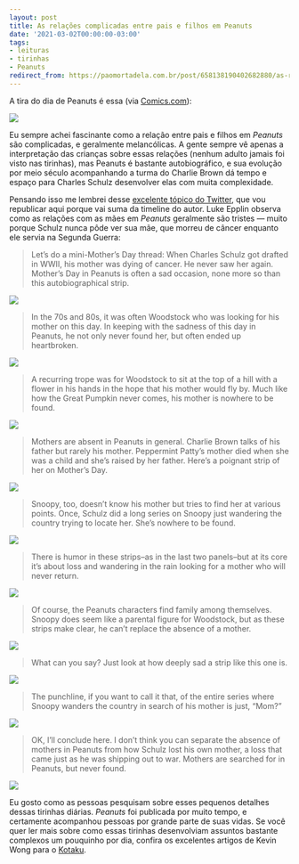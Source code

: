 ```yaml
---
layout: post
title: As relações complicadas entre pais e filhos em Peanuts
date: '2021-03-02T00:00:00-03:00'
tags:
- leituras
- tirinhas
- Peanuts
redirect_from: https://paomortadela.com.br/post/658138190402682880/as-rela%C3%A7%C3%B5es-complicadas-entre-pais-e-filhos-em
---
```

A tira do dia de Peanuts é essa (via [Comics.com](https://www.gocomics.com/peanuts/2021/03/02)):

![](https://64.media.tumblr.com/8293dba505c4cf5f6a0606ba287cb93e/57ec2a13f785fac2-fd/s540x810/3180cc01e8404c868c296ac114cf759476d67de1.png)

Eu sempre achei fascinante como a relação entre pais e filhos em _Peanuts_ são complicadas, e geralmente melancólicas. A gente sempre vê apenas a interpretação das crianças sobre essas relações (nenhum adulto jamais foi visto nas tirinhas), mas Peanuts é bastante autobiográfico, e sua evolução por meio século acompanhando a turma do Charlie Brown dá tempo e espaço para Charles Schulz desenvolver elas com muita complexidade.

Pensando isso me lembrei desse [excelente tópico do Twitter](https://twitter.com/LukeEpplin/status/1127590120129990657), que vou republicar aqui porque vai suma da timeline do autor. Luke Epplin observa como as relações com as mães em _Peanuts_ geralmente são tristes — muito porque Schulz nunca pôde ver sua mãe, que morreu de câncer enquanto ele servia na Segunda Guerra:

> Let’s do a mini-Mother’s Day thread: When Charles Schulz got drafted in WWII, his mother was dying of cancer. He never saw her again. Mother’s Day in Peanuts is often a sad occasion, none more so than this autobiographical strip.

![](https://64.media.tumblr.com/ea0ae48838e1b58edaa0388fd25190ac/57ec2a13f785fac2-a7/s540x810/3b009161161ca3854430354878a4858d0adc187f.png)

> In the 70s and 80s, it was often Woodstock who was looking for his mother on this day. In keeping with the sadness of this day in Peanuts, he not only never found her, but often ended up heartbroken.

![](https://64.media.tumblr.com/a39188c5e5ea3573246ed7bc9b71ce7b/57ec2a13f785fac2-3f/s540x810/ed5acd1634a36bed4df09e061dee8a1b958c9706.png)

> A recurring trope was for Woodstock to sit at the top of a hill with a flower in his hands in the hope that his mother would fly by. Much like how the Great Pumpkin never comes, his mother is nowhere to be found.

![](https://64.media.tumblr.com/39069dfe63d72de1e18cf409d7e05b69/57ec2a13f785fac2-cb/s540x810/fad3715a40830c8c7b8392f9bc3e04d53deb982f.png)

> Mothers are absent in Peanuts in general. Charlie Brown talks of his father but rarely his mother. Peppermint Patty’s mother died when she was a child and she’s raised by her father. Here’s a poignant strip of her on Mother’s Day.

![](https://64.media.tumblr.com/ea193e8124609cd49d3c59807af16736/57ec2a13f785fac2-63/s540x810/1a28ba034896a7b6690f75bd062c873b8a748faf.png)

> Snoopy, too, doesn’t know his mother but tries to find her at various points. Once, Schulz did a long series on Snoopy just wandering the country trying to locate her. She’s nowhere to be found.

![](https://64.media.tumblr.com/c573eb02f245a45db3b17119f7057ab4/57ec2a13f785fac2-05/s540x810/1e25eeb9ee2ea5de58f82c78ae65faee372dde38.png)

> There is humor in these strips–as in the last two panels–but at its core it’s about loss and wandering in the rain looking for a mother who will never return.

![](https://64.media.tumblr.com/611976469df5b69b87fd9b36dfd937d5/57ec2a13f785fac2-cc/s540x810/94e903e54d823019aee87a6b9e4373d0bec5a76a.png)

> Of course, the Peanuts characters find family among themselves. Snoopy does seem like a parental figure for Woodstock, but as these strips make clear, he can’t replace the absence of a mother.

![](https://64.media.tumblr.com/eb1d7ddb589f2c57cd07b3edb2b806b8/57ec2a13f785fac2-14/s540x810/443fe775f48abcbdec5f83ef98ce6a1d4c57e52a.png)

> What can you say? Just look at how deeply sad a strip like this one is.

![](https://64.media.tumblr.com/cbc2e6c7f60c456bd6cb4a77df4d90f4/57ec2a13f785fac2-ae/s540x810/2fe28ffac8b882a46cb9c43dd4df4dc01f3d6aff.png)

> The punchline, if you want to call it that, of the entire series where Snoopy wanders the country in search of his mother is just, “Mom?”

![](https://64.media.tumblr.com/b5b11ca0456e6d0c26b62202d9b36c23/57ec2a13f785fac2-26/s540x810/f7d734f73ea97aa10b1d034b3a44a5bd7335deda.png)

> OK, I’ll conclude here. I don’t think you can separate the absence of mothers in Peanuts from how Schulz lost his own mother, a loss that came just as he was shipping out to war. Mothers are searched for in Peanuts, but never found.

![](https://64.media.tumblr.com/6437dabb5134e39b4cacebbce7d1458e/57ec2a13f785fac2-c5/s540x810/c6b52e6fd286c6354b5197b707cb99e1ed26f5cb.png)

Eu gosto como as pessoas pesquisam sobre esses pequenos detalhes dessas tirinhas diárias. _Peanuts_ foi publicada por muito tempo, e certamente acompanhou pessoas por grande parte de suas vidas. Se você quer ler mais sobre como essas tirinhas desenvolviam assuntos bastante complexos um pouquinho por dia, confira os excelentes artigos de Kevin Wong para o [Kotaku](https://kotaku.com/tag/peanuts).

